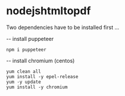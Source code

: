 # nodejshtmltopdf
Two dependencies have to be installed first ... 

-- install puppeteer

    npm i puppeteer
        
-- install chromium (centos) 

    yum clean all
    yum install -y epel-release
    yum -y update
    yum install -y chromium
